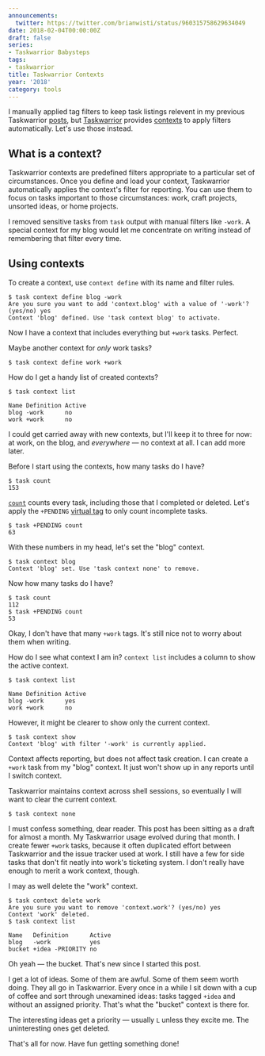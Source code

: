 ```yaml
---
announcements:
  twitter: https://twitter.com/brianwisti/status/960315758629634049
date: 2018-02-04T00:00:00Z
draft: false
series:
- Taskwarrior Babysteps
tags:
- taskwarrior
title: Taskwarrior Contexts
year: '2018'
category: tools
---
```


I manually applied tag filters to keep task listings relevent in my previous Taskwarrior [posts][], but
[Taskwarrior][] provides [contexts][] to apply filters automatically. Let's use those instead.

[Taskwarrior]: https://taskwarrior.org/
[posts]: /tags/taskwarrior
[contexts]: https://taskwarrior.org/docs/context.html
<!-- TEASER_END -->

## What is a context?

Taskwarrior contexts are predefined filters appropriate to a particular set of circumstances. Once you define
and load your context, Taskwarrior automatically applies the context's filter for reporting. You can use them
to focus on tasks important to those circumstances: work, craft projects, unsorted ideas, or home projects.

I removed sensitive tasks from `task` output with manual filters like `-work`. A special context for my
blog would let me concentrate on writing instead of remembering that filter every time.

## Using contexts

To create a context, use `context define` with its name and filter rules.

``` shell
$ task context define blog -work
Are you sure you want to add 'context.blog' with a value of '-work'? (yes/no) yes
Context 'blog' defined. Use 'task context blog' to activate.
```

Now I have a context that includes everything but `+work` tasks. Perfect.

Maybe another context for *only* work tasks?

``` shell
$ task context define work +work
```

How do I get a handy list of created contexts?

``` shell
$ task context list

Name Definition Active
blog -work      no
work +work      no
```

I could get carried away with new contexts, but I'll keep it to three for now: at work, on the blog, and
*everywhere* — no context at all. I can add more later.

Before I start using the contexts, how many tasks do I have? 

``` shell
$ task count
153
```

[`count`][] counts every task, including those that I completed or deleted. Let's apply the `+PENDING`
[virtual tag][] to only count incomplete tasks.

[`count`]: https://taskwarrior.org/docs/commands/count.html
[virtual tag]: https://taskwarrior.org/docs/tags.html#supported

``` shell
$ task +PENDING count
63
```

With these numbers in my head, let's set the "blog" context.

``` shell
$ task context blog
Context 'blog' set. Use 'task context none' to remove.
```

Now how many tasks do I have?

``` shell
$ task count
112
$ task +PENDING count
53
```

Okay, I don't have that many `+work` tags. It's still nice not to worry about them when writing.

How do I see what context I am in? `context list` includes a column to show the active context.

``` shell
$ task context list

Name Definition Active
blog -work      yes
work +work      no
```

However, it might be clearer to show only the current context.

``` shell
$ task context show
Context 'blog' with filter '-work' is currently applied.
```

Context affects reporting, but does not affect task creation. I can create a `+work` task from my "blog"
context. It just won't show up in any reports until I switch context.

Taskwarrior maintains context across shell sessions, so eventually I will want to clear the current context.

``` shell
$ task context none
```

I must confess something, dear reader. This post has been sitting as a draft for almost a month.  My
Taskwarrior usage evolved during that month. I create fewer `+work` tasks, because it often duplicated effort
between Taskwarrior and the issue tracker used at work. I still have a few for side tasks that don't fit
neatly into work's ticketing system. I don't really have enough to merit a work context, though.

I may as well delete the "work" context.

``` shell
$ task context delete work
Are you sure you want to remove 'context.work'? (yes/no) yes                                                      
Context 'work' deleted. 
$ task context list

Name   Definition      Active
blog   -work           yes
bucket +idea -PRIORITY no
```

Oh yeah — the bucket. That's new since I started this post.

I get a lot of ideas. Some of them are awful. Some of them seem worth doing. They all go in Taskwarrior. Every
once in a while I sit down with a cup of coffee and sort through unexamined ideas: tasks tagged `+idea` and
without an assigned priority. That's what the "bucket" context is there for.

The interesting ideas get a priority — usually `L` unless they excite me. The uninteresting ones get deleted.

That's all for now. Have fun getting something done!


